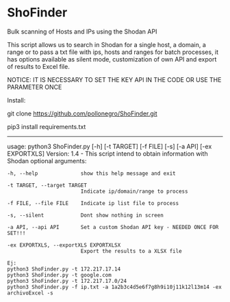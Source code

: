 # ShoFinder
Bulk scanning of Hosts and IPs using the Shodan API

This script allows us to search in Shodan for a single host, a domain, a range or to pass a txt file with ips, hosts and ranges for batch processes, it has options available as silent mode, customization of own API and export of results to Excel file.

NOTICE: IT IS NECESSARY TO SET THE KEY API IN THE CODE OR USE THE PARAMETER ONCE


Install:

git clone https://github.com/pollonegro/ShoFinder.git

pip3 install requirements.txt


--------------------------------------------------------------------------------------

usage: python3 ShoFinder.py [-h] [-t TARGET] [-f FILE] [-s] [-a API] [-ex EXPORTXLS] 
Version: 1.4 - This script intend to obtain information with Shodan 
optional arguments: 

    -h, --help              show this help message and exit 
  
    -t TARGET, --target TARGET 
                            Indicate ip/domain/range to process 
                        
    -f FILE, --file FILE    Indicate ip list file to process 
  
    -s, --silent            Dont show nothing in screen 
  
    -a API, --api API       Set a custom Shodan API key - NEEDED ONCE FOR SET!!!
  
    -ex EXPORTXLS, --exportXLS EXPORTXLSX 
                            Export the results to a XLSX file 

    Ej:
    python3 ShoFinder.py -t 172.217.17.14
    python3 ShoFinder.py -t google.com
    python3 ShoFinder.py -t 172.217.17.0/24
    python3 ShoFinder.py -f ip.txt -a 1a2b3c4d5e6f7g8h9i10j11k12l13m14 -ex archivoExcel -s
